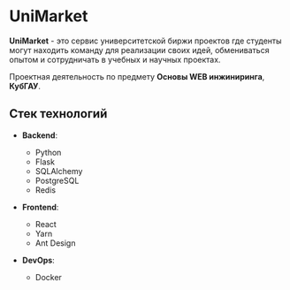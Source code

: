  # UniMarket

**UniMarket** - это сервис университетской биржи проектов где студенты могут находить команду для реализации своих идей, обмениваться опытом и сотрудничать в учебных и научных проектах.

Проектная деятельность по предмету **Основы WEB инжиниринга**, **КубГАУ**.

## Стек технологий

- **Backend**:
  - Python
  - Flask
  - SQLAlchemy
  - PostgreSQL
  - Redis

- **Frontend**:
  - React
  - Yarn
  - Ant Design

- **DevOps**:
  - Docker
